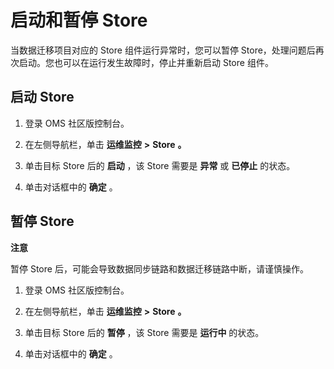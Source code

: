启动和暂停 Store 
================================

当数据迁移项目对应的 Store 组件运行异常时，您可以暂停 Store，处理问题后再次启动。您也可以在运行发生故障时，停止并重新启动 Store 组件。

启动 Store 
-----------------------------

1. 登录 OMS 社区版控制台。

   

2. 在左侧导航栏，单击 **运维监控** **\>** **Store** **。**

   

3. 单击目标 Store 后的 **启动** ，该 Store 需要是 **异常** 或 **已停止** 的状态。

   

4. 单击对话框中的 **确定** 。

   




暂停 Store 
-----------------------------

**注意**



暂停 Store 后，可能会导致数据同步链路和数据迁移链路中断，请谨慎操作。

1. 登录 OMS 社区版控制台。

   

2. 在左侧导航栏，单击 **运维监控** **\>** **Store** **。**

   

3. 单击目标 Store 后的 **暂停** ，该 Store 需要是 **运行中** 的状态。

   

4. 单击对话框中的 **确定** 。

   




